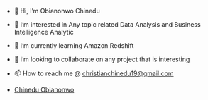 - 👋 Hi, I’m Obianonwo Chinedu
- 👀 I’m interested in Any topic related Data Analysis and Business Intelligence Analytic
- 🌱 I’m currently learning Amazon Redshift 
- 💞️ I’m looking to collaborate on any project that is interesting 
- 📫 How to reach me @ christianchinedu19@gmail.com 

- <div class="badge-base LI-profile-badge" data-locale="es_ES" data-size="medium" data-theme="dark" data-type="VERTICAL" data-vanity="chinedu-me" data-version="v1"><a class="badge-base__link LI-simple-link" href="https://ng.linkedin.com/in/chinedu-me?trk=profile-badge">Chinedu Obianonwo</a></div>
              


<!---
Gingercapo/Gingercapo is a ✨ special ✨ repository because its `README.md` (this file) appears on your GitHub profile.
You can click the Preview link to take a look at your changes.
--->
